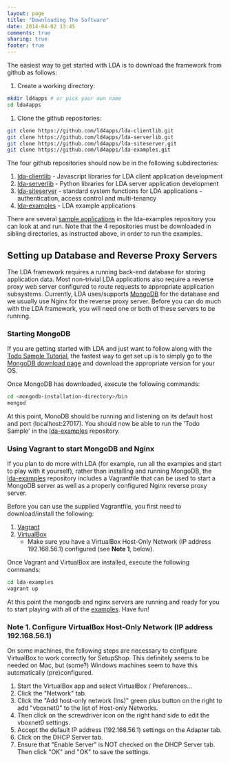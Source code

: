 ```yaml
---
layout: page
title: "Downloading The Software"
date: 2014-04-02 13:45
comments: true
sharing: true
footer: true
---
```

The easiest way to get started with LDA is to download the framework from github as follows:

1. Create a working directory:
```sh
mkdir ld4apps # or pick your own name
cd lda4apps
```
1. Clone the github repositories:
```sh
git clone https://github.com/ld4apps/lda-clientlib.git
git clone https://github.com/ld4apps/lda-serverlib.git
git clone https://github.com/ld4apps/lda-siteserver.git
git clone https://github.com/ld4apps/lda-examples.git
```

The four github repositories should now be in the following subdirectories:

1. [lda-clientlib](https://github.com/ld4apps/lda-clientlib/) - Javascript libraries for LDA client application development
1. [lda-serverlib](https://github.com/ld4apps/lda-serverlib/) - Python libraries for LDA server application development
1. [lda-siteserver](https://github.com/ld4apps/lda-siteserver/) - standard system functions for LDA applications - authentication, access control and multi-tenancy
1. [lda-examples](https://github.com/ld4apps/lda-examples/) - LDA example applications

There are several [sample applications](https://github.com/ld4apps/lda-examples/blob/master/README.md)
in the lda-examples repository you can look at and run.
Note that the 4 repositories must be downloaded in sibling directories, as instructed above, in
order to run the examples.

## Setting up Database and Reverse Proxy Servers

The LDA framework requires a running back-end database for storing application data. Most non-trivial LDA
applications also require a reverse proxy web server configured to route requests to appropriate
application subsystems. Currently, LDA uses/supports [MongoDB](https://www.mongodb.org/) for
the database and we usually use Nginx for the reverse proxy server.
Before you can do much with the LDA framework, you will need one or both of these servers to be running.

### Starting MongoDB

If you are getting started with LDA and just want to follow along with the
[Todo Sample Tutorial](/developing-lda-applications/index.html), the fastest way to 
get set up is to simply go to the [MongoDB download page](https://www.mongodb.org/downloads)
and download the appropriate version for your OS.

Once MongoDB has downloaded, execute the following commands:

```sh
cd <mongodb-installation-directory>/bin
mongod
```

At this point, MonoDB should be running and listening on its default host and port (localhost:27017).
You should now be able to run the 'Todo Sample' in the 
[lda-examples](https://github.com/ld4apps/lda-examples) repository.

### Using Vagrant to start MongoDB and Nginx

If you plan to do more with LDA (for example, run all the examples and start to play with it
yourself), rather than installing and running MongoDB, the 
[lda-examples](https://github.com/ld4apps/lda-examples) repository includes
a Vagrantfile that can be used to start a MongoDB server as well as a properly configured
Nginx reverse proxy server.

Before you can use the supplied Vagrantfile, you first need to download/install the following:

1. [Vagrant](http://docs.vagrantup.com/v2/installation/)
1. [VirtualBox](https://www.virtualbox.org/wiki/Downloads)
   * Make sure you have a VirtualBox Host-Only Network (IP address 192.168.56.1)
configured (see **Note 1**, below).

Once Vagrant and VirtualBox are installed, execute the following commands:

```sh
cd lda-examples
vagrant up
```

At this point the mongodb and nginx servers are running and ready for you to start playing with
all of the [examples](https://github.com/ld4apps/lda-examples). Have fun!

### Note 1. Configure VirtualBox Host-Only Network (IP address 192.168.56.1)

On some machines, the following steps are necessary to configure VirtualBox to work
correctly for SetupShop. This definitely seems to be needed on Mac, but (some?) Windows
machines seem to have this automatically (pre)configured.

1. Start the VirtualBox app and select VirtualBox / Preferences...
2. Click the "Network" tab.
3. Click the "Add host-only network (Ins)" green plus button on the right to add "vboxnet0" to the list of Host-only Networks.
4. Then click on the screwdriver icon on the right hand side to edit the vboxnet0 settings.
5. Accept the default IP address (192.168.56.1) settings on the Adapter tab.
6. Click on the DHCP Server tab.
7. Ensure that "Enable Server" is NOT checked on the DHCP Server tab. Then click "OK" and "OK" to save the settings.

